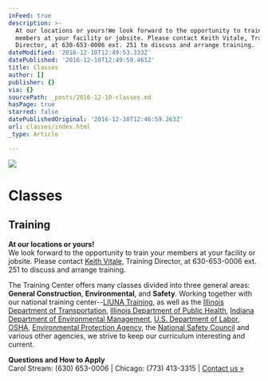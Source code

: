 ```yaml
---
inFeed: true
description: >-
  At our locations or yours!We look forward to the opportunity to train your
  members at your facility or jobsite. Please contact Keith Vitale, Training
  Director, at 630-653-0006 ext. 251 to discuss and arrange training.
dateModified: '2016-12-10T12:49:53.333Z'
datePublished: '2016-12-10T12:49:59.461Z'
title: Classes
author: []
publisher: {}
via: {}
sourcePath: _posts/2016-12-10-classes.md
hasPage: true
starred: false
datePublishedOriginal: '2016-12-10T12:46:59.263Z'
url: classes/index.html
_type: Article

---
```

![](https://the-grid-user-content.s3-us-west-2.amazonaws.com/01482a3d-e4d3-4553-8116-0e4b3bd25e79.jpg)

# Classes

## Training

**At our locations or yours!**  
We look forward to the opportunity to train your members at your facility or jobsite. Please contact [Keith Vitale][0], Training Director, at 630-653-0006 ext. 251 to discuss and arrange training.

The Training Center offers many classes divided into three general areas: **General Construction**, **Environmental**, and **Safety**. Working together with our national training center--[LIUNA Training][1], as well as the [Illinois Department of Transportation][2], [Illinois Department of Public Health][3], [Indiana Department of Environmental Management][4], [U.S. Department of Labor][5], [OSHA][6], [Environmental Protection Agency][7], the [National Safety Council][8] and various other agencies, we strive to keep our curriculum interesting and current.

**Questions and How to Apply**  
Carol Stream: (630) 653-0006 | Chicago: (773) 413-3315 | [Contact us »][9]

[0]: mailto:keith.vitale@chicagolaborers.org
[1]: http://www.liunatraining.org/
[2]: http://www.dot.state.il.us/
[3]: http://www.idph.state.il.us/
[4]: http://www.in.gov/idem
[5]: http://www.dol.gov/
[6]: http://www.osha.gov/
[7]: http://www.epa.gov/
[8]: http://www.nsc.org/
[9]: http://www.chicagolaborers.org/contact-info